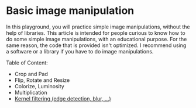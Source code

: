 # Basic image manipulation

In this playground, you will practice simple image manipulations, without the help of libraries. This article is intended for people curious to know how to do some simple image manipulations, with an educational purpose. For the same reason, the code that is provided isn't optimized. I recommend using a software or a library if you have to do image manipulations.

Table of Content:

- Crop and Pad
- Flip, Rotate and Resize
- Colorize, Luminosity
- Multiplication
- [Kernel filtering (edge detection, blur, ...)](edge.md)
